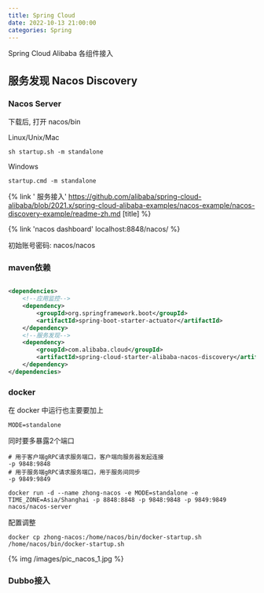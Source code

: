 ```yaml
---
title: Spring Cloud
date: 2022-10-13 21:00:00
categories: Spring
---
```


Spring Cloud Alibaba 各组件接入

<!-- more -->

## 服务发现 Nacos Discovery

### Nacos Server

下载后, 打开 nacos/bin

Linux/Unix/Mac

```shell
sh startup.sh -m standalone

```

Windows

```shell
startup.cmd -m standalone
```

{% link '
服务接入' https://github.com/alibaba/spring-cloud-alibaba/blob/2021.x/spring-cloud-alibaba-examples/nacos-example/nacos-discovery-example/readme-zh.md [title]
%}

{% link 'nacos dashboard' localhost:8848/nacos/ %}

初始账号密码: nacos/nacos

### maven依赖

```xml

<dependencies>
    <!--应用监控-->
    <dependency>
        <groupId>org.springframework.boot</groupId>
        <artifactId>spring-boot-starter-actuator</artifactId>
    </dependency>
    <!--服务发现-->
    <dependency>
        <groupId>com.alibaba.cloud</groupId>
        <artifactId>spring-cloud-starter-alibaba-nacos-discovery</artifactId>
    </dependency>
</dependencies>
```

### docker

在 docker 中运行也主要要加上

```shell
MODE=standalone
```

同时要多暴露2个端口

```shell
# 用于客户端gRPC请求服务端口，客户端向服务器发起连接
-p 9848:9848
# 用于服务端gRPC请求服务端口，用于服务间同步  
-p 9849:9849
```

```shell script
docker run -d --name zhong-nacos -e MODE=standalone -e TIME_ZONE=Asia/Shanghai -p 8848:8848 -p 9848:9848 -p 9849:9849 nacos/nacos-server
```

配置调整

```shell
docker cp zhong-nacos:/home/nacos/bin/docker-startup.sh /home/nacos/bin/docker-startup.sh
```

{% img /images/pic_nacos_1.jpg %}

### Dubbo接入

